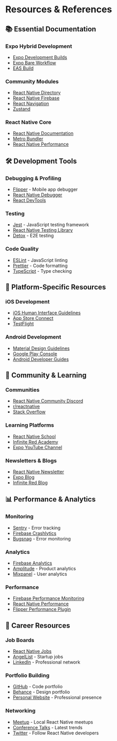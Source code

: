 # Resources & References

## 📚 Essential Documentation

### Expo Hybrid Development
- [Expo Development Builds](https://docs.expo.dev/development/introduction/)
- [Expo Bare Workflow](https://docs.expo.dev/bare/overview/)
- [EAS Build](https://docs.expo.dev/build/introduction/)

### Community Modules
- [React Native Directory](https://reactnative.directory/)
- [React Native Firebase](https://rnfirebase.io/)
- [React Navigation](https://reactnavigation.org/)
- [Zustand](https://zustand-demo.pmnd.rs/)

### React Native Core
- [React Native Documentation](https://reactnative.dev/)
- [Metro Bundler](https://metrobundler.dev/)
- [React Native Performance](https://reactnative.dev/docs/performance)

## 🛠️ Development Tools

### Debugging & Profiling
- [Flipper](https://fbflipper.com/) - Mobile app debugger
- [React Native Debugger](https://github.com/jhen0409/react-native-debugger)
- [React DevTools](https://reactjs.org/blog/2019/08/15/new-react-devtools.html)

### Testing
- [Jest](https://jestjs.io/) - JavaScript testing framework
- [React Native Testing Library](https://callstack.github.io/react-native-testing-library/)
- [Detox](https://github.com/wix/Detox) - E2E testing

### Code Quality
- [ESLint](https://eslint.org/) - JavaScript linting
- [Prettier](https://prettier.io/) - Code formatting
- [TypeScript](https://www.typescriptlang.org/) - Type checking

## 📱 Platform-Specific Resources

### iOS Development
- [iOS Human Interface Guidelines](https://developer.apple.com/design/human-interface-guidelines/)
- [App Store Connect](https://appstoreconnect.apple.com/)
- [TestFlight](https://developer.apple.com/testflight/)

### Android Development
- [Material Design Guidelines](https://material.io/design/)
- [Google Play Console](https://play.google.com/console/)
- [Android Developer Guides](https://developer.android.com/guide/)

## 🔗 Community & Learning

### Communities
- [React Native Community Discord](https://discord.gg/react-native)
- [r/reactnative](https://reddit.com/r/reactnative)
- [Stack Overflow](https://stackoverflow.com/questions/tagged/react-native)

### Learning Platforms
- [React Native School](https://www.reactnativeschool.com/)
- [Infinite Red Academy](https://academy.infinite.red/)
- [Expo YouTube Channel](https://www.youtube.com/c/expo-dev)

### Newsletters & Blogs
- [React Native Newsletter](https://reactnativenewsletter.com/)
- [Expo Blog](https://blog.expo.dev/)
- [Infinite Red Blog](https://infinite.red/blog/)

## 📊 Performance & Analytics

### Monitoring
- [Sentry](https://sentry.io/) - Error tracking
- [Firebase Crashlytics](https://firebase.google.com/products/crashlytics)
- [Bugsnag](https://www.bugsnag.com/) - Error monitoring

### Analytics
- [Firebase Analytics](https://firebase.google.com/products/analytics)
- [Amplitude](https://amplitude.com/) - Product analytics
- [Mixpanel](https://mixpanel.com/) - User analytics

### Performance
- [Firebase Performance Monitoring](https://firebase.google.com/products/performance)
- [React Native Performance](https://reactnative.dev/docs/performance)
- [Flipper Performance Plugin](https://fbflipper.com/docs/features/react-native/)

## 💼 Career Resources

### Job Boards
- [React Native Jobs](https://reactnativejobs.com/)
- [AngelList](https://angel.co/) - Startup jobs
- [LinkedIn](https://linkedin.com/) - Professional network

### Portfolio Building
- [GitHub](https://github.com/) - Code portfolio
- [Behance](https://www.behance.net/) - Design portfolio
- [Personal Website](https://pages.github.com/) - Professional presence

### Networking
- [Meetup](https://www.meetup.com/) - Local React Native meetups
- [Conference Talks](https://www.youtube.com/results?search_query=react+native+conference) - Latest trends
- [Twitter](https://twitter.com/) - Follow React Native developers